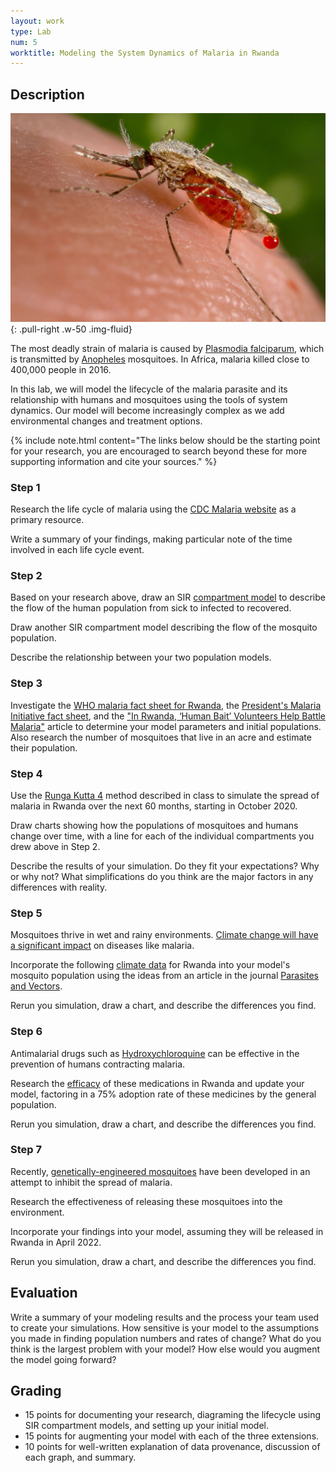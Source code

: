 ```yaml
---
layout: work
type: Lab
num: 5
worktitle: Modeling the System Dynamics of Malaria in Rwanda
---
```


## Description

![Anopheles mosquito](../assets/images/Anopheles.jpeg){: .pull-right .w-50 .img-fluid}

The most deadly strain of malaria is caused by [Plasmodia falciparum](https://www.ncbi.nlm.nih.gov/books/NBK555962/),
which is transmitted by
[Anopheles](https://www.who.int/westernpacific/news/q-a-detail/do-all-mosquitoes-transmit-malaria) mosquitoes. In Africa, malaria killed
close to 400,000 people in 2016.

In this lab, we will model the lifecycle of the malaria parasite and its relationship with humans and
mosquitoes using the tools of system dynamics. Our model will become
increasingly complex as we add environmental changes and treatment options.

{% include note.html content="The links below should be the starting point for your research, you are encouraged to search beyond these for more supporting
information and cite your sources." %}

### Step 1

Research the life cycle of malaria using the
[CDC Malaria website](https://www.cdc.gov/malaria/about/biology/index.html) as a primary resource.

Write a summary of your findings, making particular note of
the time involved in each life cycle event.

### Step 2

Based on your research above, draw an SIR
[compartment model](https://en.wikipedia.org/wiki/Compartmental_models_in_epidemiology) to describe the flow
of the human population from sick to infected to recovered.

Draw another SIR compartment model describing the flow of the
mosquito population.

Describe the relationship between your two population models.

### Step 3

Investigate the
[WHO malaria fact sheet for Rwanda](https://www.who.int/malaria/publications/country-profiles/profile_rwa_en.pdf?ua=1),
the [President's Malaria Initiative fact sheet](https://www.pmi.gov/docs/default-source/default-document-library/country-profiles/rwanda_profile.pdf?sfvrsn=26), and the ["In Rwanda, ‘Human Bait’ Volunteers Help Battle Malaria"](https://undark.org/2020/04/22/rwanda-malaria/) article to determine
your model parameters and initial populations.
Also research the number of mosquitoes that live in an acre and
estimate their population.

### Step 4

Use the [Runga Kutta 4](https://en.wikipedia.org/wiki/Runge%E2%80%93Kutta_methods) method described in class to
simulate the spread of malaria in Rwanda over the
next 60 months, starting in October 2020.

Draw charts showing how the populations of mosquitoes and humans
change over time, with a line for each of the individual
compartments you drew above in Step 2.

Describe the results of your simulation. Do they fit
your expectations? Why or why not? What simplifications do you
think are the major factors in any differences with reality.

### Step 5

Mosquitoes thrive in wet and rainy environments.
[Climate change will have a significant impact](https://www.expertafrica.com/rwanda/weather-and-climate) on
diseases like malaria.

Incorporate
the following [climate data](https://www.expertafrica.com/rwanda/weather-and-climate) for Rwanda into your model's mosquito population
using the ideas from an article in the journal
[Parasites and Vectors](https://parasitesandvectors.biomedcentral.com/articles/10.1186/s13071-018-3158-0).

Rerun you simulation, draw
a chart, and describe the differences you find.

### Step 6

Antimalarial drugs such as [Hydroxychloroquine](https://www.cdc.gov/malaria/resources/pdf/fsp/drugs/Hydroxychloroquine.pdf?fbclid=IwAR1lVp5ucnLK9g_crh1lro-BHlgFiqXT7sOP30lNVtTLvWCxZT5dcbB4MuM) can be effective in the
prevention of humans contracting malaria.

Research the
[efficacy](https://www.who.int/docs/default-source/documents/publications/gmp/who-cds-gmp-2019-17-eng.pdf?ua=1) of these
medications in Rwanda and update your model, factoring in a 75%
adoption rate of these medicines by the general population.

Rerun you simulation, draw
a chart, and describe the differences you find.

### Step 7

Recently, [genetically-engineered mosquitoes](https://www.nih.gov/news-events/nih-research-matters/engineering-malaria-resistance-mosquitoes)
have been developed in an attempt to inhibit the spread of malaria.

Research the effectiveness of releasing
these mosquitoes into the environment.

Incorporate your findings into your model,
assuming they will be released in Rwanda in April 2022.

Rerun you simulation, draw
a chart, and describe the differences you find.

## Evaluation

Write a summary of your modeling results and the process your
team used to create your simulations. How sensitive is your
model to the assumptions you made in finding population numbers
and rates of change? What do you think is the largest
problem with your model? How else would you
augment the model going forward?

## Grading

* 15 points for documenting your research, diagraming the lifecycle
using SIR compartment models, and setting up your initial model.
* 15 points for augmenting your model with each of the three
extensions.
* 10 points for well-written explanation of data provenance,
discussion of each graph, and summary.
